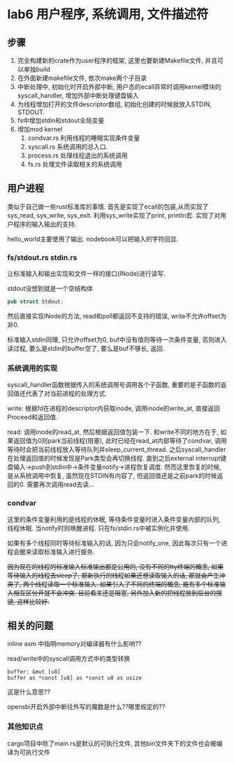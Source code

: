 # lab6 用户程序, 系统调用, 文件描述符

## 步骤
1. 完全构建新的crate作为user程序的框架, 这里也要新建Makefile文件, 并且可以单独build
2. 在外面新建makefile文件, 依次make两个子目录
3. 中断处理中, 初始化时开启外部中断, 用户态的ecall异常时调用kernel模块的syscall_handler, 增加外部中断处理键盘输入
4. 为线程增加打开的文件descriptor数组, 初始化创建的时候就放入STDIN, STDOUT.
5. fs中增加stdin和stdout全局变量
4. 增加mod kernel
    1. condvar.rs 利用线程的睡眠实现条件变量
    2. syscall.rs 系统调用的总入口.
    3. process.rs 处理线程退出的系统调用
    4. fs.rs 处理文件读取相关的系统调用

## 用户进程

类似于自己做一些rust标准库的事情. 
首先是实现了ecall的包装,从而实现了sys_read, sys_write, sys_exit. 利用sys_write实现了print, println宏. 实现了对用户程序的输入输出的支持.

hello_world主要使用了输出.
nodebook可以把输入的字符回显.

### fs/stdout.rs stdin.rs

让标准输入和输出实现和文件一样的接口(INode)进行读写.

stdout没想到就是一个空结构体
```rust
pub struct Stdout;
```
然后直接实现INode的方法, read和poll都返回不支持的错误, write不允许offset为非0.

标准输入stdin同理, 只允许offset为0, buf中没有值则等待一次条件变量, 否则进入读过程, 要么是stdin的buffer空了, 要么是buf不够长, 返回.

### 系统调用的实现

syscall_handler函数根据传入的系统调用号调用各个子函数, 重要的是子函数的返回值还代表了对当前进程的处理方式.

write: 根据fd在进程的descriptor内获取inode, 调用inode的write_at, 直接返回Proceed和返回值.

read: 调用inode的read_at, 然后根据返回值包装一下. 和write不同的地方在于, 如果返回值为0则park当前线程(阻塞), 此时已经在read_at内部等待了condvar, 调用等待时会把当前线程放入等待队列并sleep_current_thread. 之后syscall_handler在处理返回值的时候发现是Park类型会再切换线程.
直到之后external interrupt键盘输入->push到stdin中->条件变量notify->进程恢复调度. 
然而这里恢复的时候, 是从系统调用中恢复, 虽然现在STDIN有内容了, 但返回值还是之前park的时候返回的0. 需要再次调用read去读...

### condvar
这里的条件变量利用的是线程的休眠, 等待条件变量时进入条件变量内部的队列, 线程休眠. 当notify时则唤醒进程.
只在fs/stdin.rs中被实例化并使用.

如果有多个线程同时等待标准输入的话, 因为只会notify_one, 因此每次只有一个进程会醒来读取标准输入进行服务.

~~因为现在的线程的标准输入标准输出都是公用的, 没有不同的tty终端的概念, 如果等待输入的线程去sleep了, 那新执行的线程如果还想读取输入的话, 那就会产生冲突了, 两个线程读取一个标准输入. 如果引入了不同的终端的概念, 能有多个标准输入相互区分开就不会冲突. 目前看来还是阻塞, 另外加入新的把线程放到后台的按键, 这样比较好.~~

## 相关的问题

inline asm 中指明memory对编译器有什么影响??

read/write中的syscall调用方式中的类型转换
```
buffer: &mut [u8]
buffer as *const [u8] as *const u8 as usize
```
这是什么意思??

opensbi开启外部中断往外写的魔数是什么??哪里规定的??

### 其他知识点

cargo项目中除了main.rs是默认的可执行文件, 其他bin文件夹下的文件也会被编译为可执行文件

